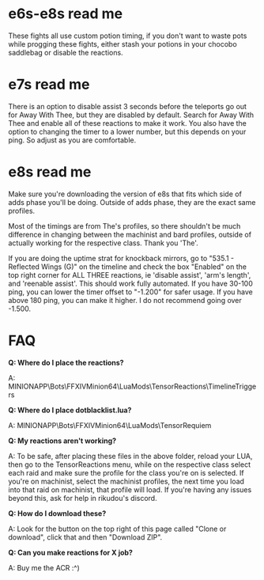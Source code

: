 # e6s-e8s read me

These fights all use custom potion timing, if you don't want to waste pots while progging these fights, either stash your potions in your chocobo saddlebag or disable the reactions.

# e7s read me

There is an option to disable assist 3 seconds before the teleports go out for Away With Thee, but they are disabled by default. Search for Away With Thee and enable all of these reactions to make it work. You also have the option to changing the timer to a lower number, but this depends on your ping. So adjust as you are comfortable.

# e8s read me
Make sure you're downloading the version of e8s that fits which side of adds phase you'll be doing. Outside of adds phase, they are the exact same profiles.

Most of the timings are from The's profiles, so there shouldn't be much difference in changing between the machinist and bard profiles, outside of actually working for the respective class. Thank you 'The'.

If you are doing the uptime strat for knockback mirrors, go to "535.1 - Reflected Wings (G)" on the timeline and check the box "Enabled" on the top right corner for ALL THREE reactions, ie 'disable assist', 'arm's length', and 'reenable assist'. This should work fully automated. If you have 30-100 ping, you can lower the timer offset to "-1.200" for safer usage. If you have above 180 ping, you can make it higher. I do not recommend going over -1.500. 

# FAQ
**Q: Where do I place the reactions?**

A: MINIONAPP\Bots\FFXIVMinion64\LuaMods\TensorReactions\TimelineTriggers

**Q: Where do I place dotblacklist.lua?**

A: MINIONAPP\Bots\FFXIVMinion64\LuaMods\TensorRequiem

**Q: My reactions aren't working?**

A: To be safe, after placing these files in the above folder, reload your LUA, then go to the TensorReactions menu, while on the respective class select each raid and make sure the profile for the class you're on is selected. If you're on machinist, select the machinist profiles, the next time you load into that raid on machinist, that profile will load. If you're having any issues beyond this, ask for help in rikudou's discord.

**Q: How do I download these?**

A: Look for the button on the top right of this page called "Clone or download", click that and then "Download ZIP".

**Q: Can you make reactions for X job?**

A: Buy me the ACR :^)
